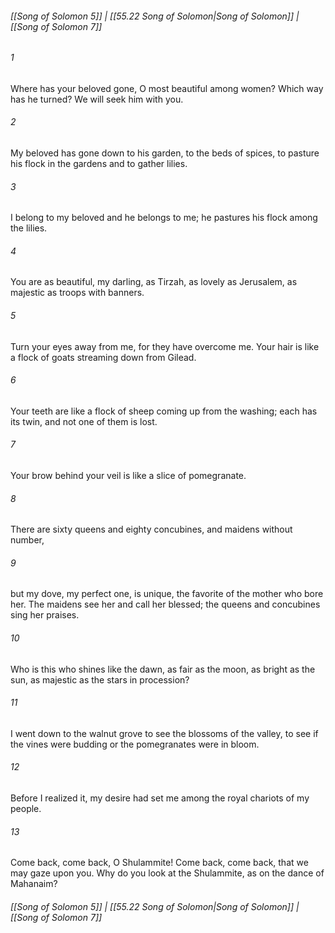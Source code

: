 
###### [[Song of Solomon 5]] | [[55.22 Song of Solomon|Song of Solomon]] | [[Song of Solomon 7]]

###### 1
Where has your beloved gone, O most beautiful among women? Which way has he turned? We will seek him with you.
###### 2
My beloved has gone down to his garden, to the beds of spices, to pasture his flock in the gardens and to gather lilies.
###### 3
I belong to my beloved and he belongs to me; he pastures his flock among the lilies.
###### 4
You are as beautiful, my darling, as Tirzah, as lovely as Jerusalem, as majestic as troops with banners.
###### 5
Turn your eyes away from me, for they have overcome me. Your hair is like a flock of goats streaming down from Gilead.
###### 6
Your teeth are like a flock of sheep coming up from the washing; each has its twin, and not one of them is lost.
###### 7
Your brow behind your veil is like a slice of pomegranate.
###### 8
There are sixty queens and eighty concubines, and maidens without number,
###### 9
but my dove, my perfect one, is unique, the favorite of the mother who bore her. The maidens see her and call her blessed; the queens and concubines sing her praises.
###### 10
Who is this who shines like the dawn, as fair as the moon, as bright as the sun, as majestic as the stars in procession?
###### 11
I went down to the walnut grove to see the blossoms of the valley, to see if the vines were budding or the pomegranates were in bloom.
###### 12
Before I realized it, my desire had set me among the royal chariots of my people.
###### 13
Come back, come back, O Shulammite! Come back, come back, that we may gaze upon you. Why do you look at the Shulammite, as on the dance of Mahanaim?

###### [[Song of Solomon 5]] | [[55.22 Song of Solomon|Song of Solomon]] | [[Song of Solomon 7]]
